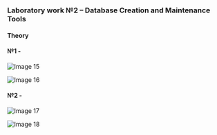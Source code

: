 ### Laboratory work №2 – Database Creation and Maintenance Tools

#### Theory

#### №1 - 

![Image 15](https://github.com/AnastasiaFAF172/SQL/raw/images/15.png)

![Image 16](https://github.com/AnastasiaFAF172/SQL/raw/images/16.png)

#### №2 - 


![Image 17](https://github.com/AnastasiaFAF172/SQL/raw/images/17.png)


![Image 18](https://github.com/AnastasiaFAF172/SQL/raw/images/18.png)
